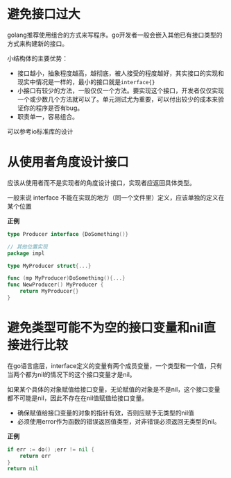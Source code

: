 # 避免接口过大

golang推荐使用组合的方式来写程序。go开发者一般会嵌入其他已有接口类型的方式来构建新的接口。

小结构体的主要优势：

- 接口越小，抽象程度越高，越彻底，被人接受的程度越好，其实接口的实现和现实中情况是一样的，最小的接口就是`interface{}`
- 小接口有较少的方法，一般仅仅一个方法。要实现这个接口，开发者仅仅实现一个或少数几个方法就可以了。单元测试尤为重要，可以付出较少的成本来验证你的程序是否有bug。
- 职责单一，容易组合。

可以参考io标准库的设计

# 从使用者角度设计接口

应该从使用者而不是实现者的角度设计接口，实现者应返回具体类型。

一般来说 interface 不能在实现的地方（同一个文件里）定义，应该单独的定义在某个位置

**正例**

```go
type Producer interface {DoSomething()} 

// 其他位置实现
package impl

type MyProducer struct{...}

func (mp MyProducer)DoSomething(){...}
func NewProducer() MyProducer {
    return MyProducer{}
} 
```

# 避免类型可能不为空的接口变量和nil直接进行比较

在go语言底层，interface定义的变量有两个成员变量，一个类型和一个值，只有当两个都为nil的情况下的这个接口变量才是nil。

如果某个具体的对象赋值给接口变量，无论赋值的对象是不是nil，这个接口变量都不可能是nil，因此不存在在nil值赋值给接口变量。

- 确保赋值给接口变量的对象的指针有效，否则应赋予无类型的nil值
- 必须使用error作为函数的错误返回值类型，对非错误必须返回无类型的nil。

**正例**

```go
if err := do() ;err != nil {
    return err
}
return nil
```